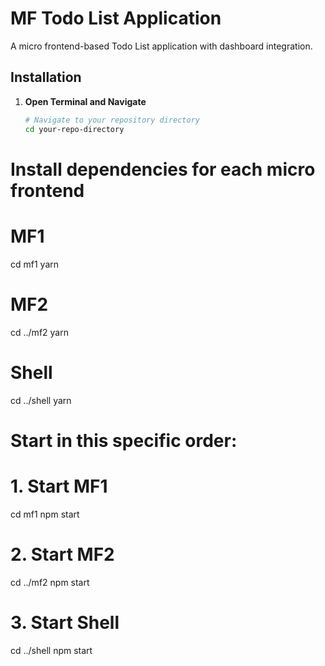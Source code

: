 # MF Todo List Application

A micro frontend-based Todo List application with dashboard integration.

## Installation

1. **Open Terminal and Navigate**
   ```bash
   # Navigate to your repository directory
   cd your-repo-directory


# Install dependencies for each micro frontend
# MF1
cd mf1
yarn

# MF2
cd ../mf2
yarn

# Shell
cd ../shell
yarn

# Start in this specific order:

# 1. Start MF1
cd mf1
npm start

# 2. Start MF2
cd ../mf2
npm start

# 3. Start Shell
cd ../shell
npm start
